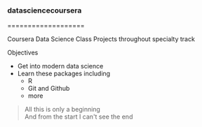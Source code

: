 ### datasciencecoursera
===================

Coursera Data Science Class Projects throughout specialty track

Objectives

* Get into modern data science
* Learn these packages including
    + R
    + Git and Github
    + more

>All this is only a beginning  
>And from the start I can't see the end